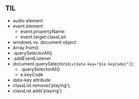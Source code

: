 ## TIL
- audio element
- event element
    - event.propertyName: 
    - event.target.classList: 
- windows vs. document object
- Array.from()
- .querySelectorAll()
- .addEventListener
- document.querySelector(`div[data-key="${e.keyCode}"]`);
    - .querySelectorAll()
    - e.keyCode
- data-key attribute
- classList.remove('playing');
- classList.add('playing')